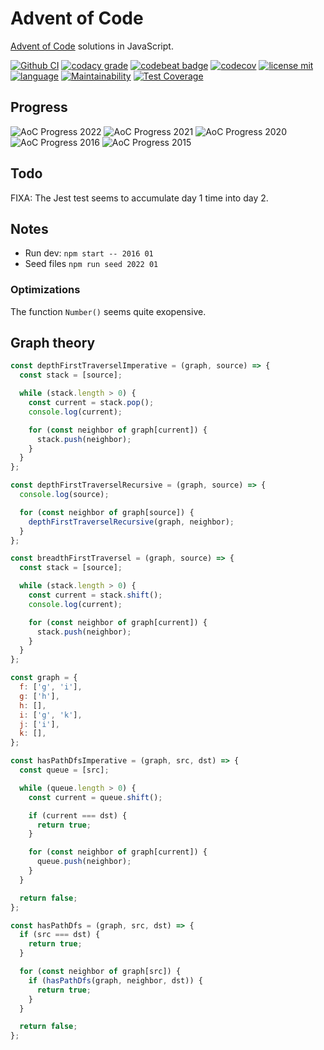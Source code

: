 # Advent of Code

[Advent of Code](https://adventofcode.com/) solutions in JavaScript.

[![Github CI](https://github.com/ropaolle/adventofcode/actions/workflows/codecov.yml/badge.svg)](https://github.com/ropaolle/adventofcode/actions/workflows/codecov.yml)
[![codacy grade](https://img.shields.io/codacy/grade/25a68dd5c77a4b2db7d499f8f8882372?logo=codacy&style=flat)](https://app.codacy.com/gh/ropaolle/adventofcode/dashboard?branch=main)
[![codebeat badge](https://codebeat.co/badges/bf22bb74-c257-4712-95e7-fcdb19808c9b)](https://codebeat.co/projects/github-com-ropaolle-adventofcode-main)
[![codecov](https://codecov.io/gh/ropaolle/adventofcode/branch/main/graph/badge.svg?token=L6A6L78N92)](https://codecov.io/gh/ropaolle/adventofcode)
[![license mit](https://img.shields.io/github/license/ropaolle/adventofcode)](https://opensource.org/licenses/MIT)
[![language](https://img.shields.io/github/languages/top/ropaolle/adventofcode)](https://github.com/ropaolle/adventofcode)
[![Maintainability](https://api.codeclimate.com/v1/badges/a39b07bc89d0cc6c067a/maintainability)](https://codeclimate.com/github/ropaolle/adventofcode/maintainability)
[![Test Coverage](https://api.codeclimate.com/v1/badges/a39b07bc89d0cc6c067a/test_coverage)](https://codeclimate.com/github/ropaolle/adventofcode/test_coverage)

## Progress

<!--- aoc-progress-start --->

![AoC Progress 2022](https://img.shields.io/static/v1?label=AoC%20Progress%202022&message=64%25%20(16%20of%2025)&color=yellow&logo=github&style=for-the-badge) 
![AoC Progress 2021](https://img.shields.io/static/v1?label=AoC%20Progress%202021&message=64%25%20(16%20of%2025)&color=yellow&logo=github&style=for-the-badge) 
![AoC Progress 2020](https://img.shields.io/static/v1?label=AoC%20Progress%202020&message=68%25%20(17%20of%2025)&color=yellow&logo=github&style=for-the-badge) 
![AoC Progress 2016](https://img.shields.io/static/v1?label=AoC%20Progress%202016&message=48%25%20(12%20of%2025)&color=red&logo=github&style=for-the-badge) 
![AoC Progress 2015](https://img.shields.io/static/v1?label=AoC%20Progress%202015&message=76%25%20(19%20of%2025)&color=yellow&logo=github&style=for-the-badge) 

<!--- aoc-progress-stop --->

## Todo

FIXA: The Jest test seems to accumulate day 1 time into day 2.

## Notes

- Run dev: `npm start -- 2016 01`
- Seed files `npm run seed 2022 01`

### Optimizations

The function `Number()` seems quite exopensive.

## Graph theory

```js
const depthFirstTraverselImperative = (graph, source) => {
  const stack = [source];

  while (stack.length > 0) {
    const current = stack.pop();
    console.log(current);

    for (const neighbor of graph[current]) {
      stack.push(neighbor);
    }
  }
};

const depthFirstTraverselRecursive = (graph, source) => {
  console.log(source);

  for (const neighbor of graph[source]) {
    depthFirstTraverselRecursive(graph, neighbor);
  }
};

const breadthFirstTraversel = (graph, source) => {
  const stack = [source];

  while (stack.length > 0) {
    const current = stack.shift();
    console.log(current);

    for (const neighbor of graph[current]) {
      stack.push(neighbor);
    }
  }
};

const graph = {
  f: ['g', 'i'],
  g: ['h'],
  h: [],
  i: ['g', 'k'],
  j: ['i'],
  k: [],
};

const hasPathDfsImperative = (graph, src, dst) => {
  const queue = [src];

  while (queue.length > 0) {
    const current = queue.shift();

    if (current === dst) {
      return true;
    }

    for (const neighbor of graph[current]) {
      queue.push(neighbor);
    }
  }

  return false;
};

const hasPathDfs = (graph, src, dst) => {
  if (src === dst) {
    return true;
  }

  for (const neighbor of graph[src]) {
    if (hasPathDfs(graph, neighbor, dst)) {
      return true;
    }
  }

  return false;
};
```
